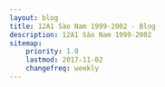 ```yaml
---
layout: blog
title: 12A1 Sào Nam 1999-2002 - Blog
description: 12A1 Sào Nam 1999-2002
sitemap:
    priority: 1.0
    lastmod: 2017-11-02
    changefreq: weekly
---
```

